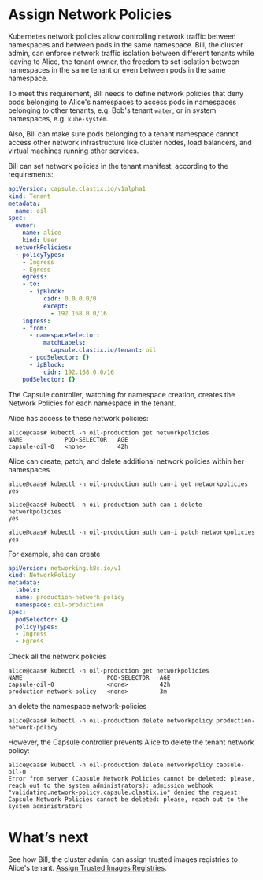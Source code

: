 # Assign Network Policies
Kubernetes network policies allow controlling network traffic between namespaces and between pods in the same namespace. Bill, the cluster admin, can enforce network traffic isolation between different tenants while leaving to Alice, the tenant owner, the freedom to set isolation between namespaces in the same tenant or even between pods in the same namespace.

To meet this requirement, Bill needs to define network policies that deny pods belonging to Alice's namespaces to access pods in namespaces belonging to other tenants, e.g. Bob's tenant `water`, or in system namespaces, e.g. `kube-system`.

Also, Bill can make sure pods belonging to a tenant namespace cannot access other network infrastructure like cluster nodes, load balancers, and virtual machines running other services.  

Bill can set network policies in the tenant manifest, according to the requirements:

```yaml
apiVersion: capsule.clastix.io/v1alpha1
kind: Tenant
metadata:
  name: oil
spec:
  owner:
    name: alice
    kind: User
  networkPolicies:
  - policyTypes:
    - Ingress
    - Egress
    egress:
    - to:
      - ipBlock:
          cidr: 0.0.0.0/0
          except:
            - 192.168.0.0/16 
    ingress:
    - from:
      - namespaceSelector:
          matchLabels:
            capsule.clastix.io/tenant: oil
      - podSelector: {}
      - ipBlock:
          cidr: 192.168.0.0/16
    podSelector: {}
```

The Capsule controller, watching for namespace creation, creates the Network Policies for each namespace in the tenant.

Alice has access to these network policies:

```
alice@caas# kubectl -n oil-production get networkpolicies
NAME            POD-SELECTOR   AGE
capsule-oil-0   <none>         42h
```

Alice can create, patch, and delete additional network policies within her namespaces

```
alice@caas# kubectl -n oil-production auth can-i get networkpolicies
yes

alice@caas# kubectl -n oil-production auth can-i delete networkpolicies
yes

alice@caas# kubectl -n oil-production auth can-i patch networkpolicies
yes
```

For example, she can create

```yaml
apiVersion: networking.k8s.io/v1
kind: NetworkPolicy
metadata:
  labels:
  name: production-network-policy
  namespace: oil-production
spec:
  podSelector: {}
  policyTypes:
  - Ingress
  - Egress
```

Check all the network policies

```
alice@caas# kubectl -n oil-production get networkpolicies
NAME                        POD-SELECTOR   AGE
capsule-oil-0               <none>         42h
production-network-policy   <none>         3m
```

an delete the namespace network-policies

```
alice@caas# kubectl -n oil-production delete networkpolicy production-network-policy
```


However, the Capsule controller prevents Alice to delete the tenant network policy:

```
alice@caas# kubectl -n oil-production delete networkpolicy capsule-oil-0
Error from server (Capsule Network Policies cannot be deleted: please, reach out to the system administrators): admission webhook "validating.network-policy.capsule.clastix.io" denied the request: Capsule Network Policies cannot be deleted: please, reach out to the system administrators
```

# What’s next
See how Bill, the cluster admin, can assign trusted images registries to Alice's tenant. [Assign Trusted Images Registries](./images-registries.md).